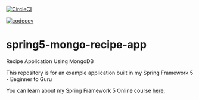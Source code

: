 [![CircleCI](https://circleci.com/gh/AikoN76/spring5-mongo-recipe-app.svg?style=svg)](https://circleci.com/gh/AikoN76/spring5-mongo-recipe-app)

[![codecov](https://codecov.io/gh/AikoN76/spring5-mongo-recipe-app/branch/master/graph/badge.svg)](https://codecov.io/gh/AikoN76/spring5-mongo-recipe-app)
# spring5-mongo-recipe-app
Recipe Application Using MongoDB

This repository is for an example application built in my Spring Framework 5 - Beginner to Guru

You can learn about my Spring Framework 5 Online course [here.](http://courses.springframework.guru/p/spring-framework-5-begginer-to-guru/?product_id=363173)